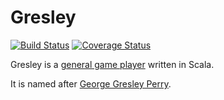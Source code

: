 # Gresley #

[![Build Status](https://travis-ci.org/matt-thomson/gresley.svg)](https://travis-ci.org/matt-thomson/gresley)
[![Coverage Status](https://coveralls.io/repos/matt-thomson/gresley/badge.png)](https://coveralls.io/r/matt-thomson/gresley)

Gresley is a [general game player](http://en.wikipedia.org/wiki/General_Game_Playing) written in Scala.

It is named after [George Gresley Perry](http://en.wikipedia.org/wiki/George_Perry_(priest)).
